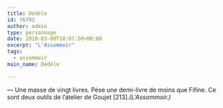 ```yaml
---
title: Dédèle
id: 76792
author: admin
type: personnage
date: 2010-03-08T10:07:50+00:00
excerpt: "L'Assommoir"
tags:
  - assommoir
main_name: Dédèle

---
```

— Une masse de vingt livres. Pèse une demi-livre de moins que Fifine. Ce sont deux outils de l&rsquo;atelier de Goujet [213]._(L&rsquo;Assommoir.)_